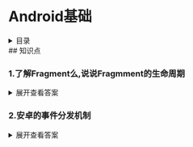 # Android基础

<details>
<summary>目录</summary>
## 内容目录
- [1.了解Fragment么,说说Fragmment的生命周期](#1.了解Fragment么,说说Fragmment的生命周期)
- [2.安卓的事件分发机制](#2.安卓的事件分发机制)

</details>
## 知识点

### 1.了解Fragment么,说说Fragmment的生命周期  
<details>
<summary>展开查看答案</summary>  

一张图概括,详细请看博客链接[Fragment生命周期](http://pvphero.github.io/2018/03/13/20180313AndroidInterViewFragment/)  
![图片](https://dn-coding-net-production-pp.qbox.me/de6215bc-2e4d-43db-bc39-45526fe33a01.png)  
</details>

### 2.安卓的事件分发机制  
<details>
<summary>展开查看答案</summary>  

   - Android事件的基础知识：  
   所有的Touch事件都封装到MotionEvent里面
   事件处理包括三种情况，分别为：`传递—-dispatchTouchEvent()函数`、`拦截—-
   onInterceptTouchEvent()函数`、`消费—-onTouchEvent()函数`和`OnTouchListener`  
   事件类型分为`ACTION_DOWN`, `ACTION_UP`, `ACTION_MOVE`, `ACTION_POINTER_DOWN`,
   `ACTION_POINTER_UP`, `ACTION_CANCEL`等  
   每个事件都是以`ACTION_DOWN`开始`ACTION_UP`结束 
   
   - Android事件传递流程：
     1. 事件都是从`Activity.dispatchTouchEvent()`开始传递  
     2. 事件由父View传递给子View，ViewGroup可以通过`onInterceptTouchEvent()`方法对事件拦截，
     停止其向子view传递  
     3. 如果事件从上往下传递过程中一直没有被停止，且最底层子View没有消费事件，**事件会反向往上传递
     **,这时父View(ViewGroup)可以进行消费，如果还是没有被消费的话，最后会
     `Activityon.TouchEvent()`函数。  
     4. 如果View没有对ACTION_DOWN进行消费，之后的其他事件不会传递过来，也就是说ACTION_DOWN必须
     返回true，之后的事件才会传递进来OnTouchListener优先于onTouchEvent()对事件进行消费
     
    - 三张效果图辅助理解  
    **View不处理事件流程图（View没有消费事件)**
    ![](https://ws4.sinaimg.cn/large/006tKfTcly1fpzlduduzzj31ga0y8jxd.jpg)
    
    **View处理事件**  
    ![](https://ws3.sinaimg.cn/large/006tKfTcly1fpzlek9w6cj31gs0xygrl.jpg)
    
    **事件拦截**  
    ![](https://ws1.sinaimg.cn/large/006tKfTcly1fpzlexpyxjj31ge0xkn31.jpg)
    
    > [Android-三张图搞定Touch事件传递机制](http://hanhailong.com/2015/09/24/Android-三张图搞定Touch事件传递机制/)
    </details>



**[⬆ 回到顶部](#Android基础)**